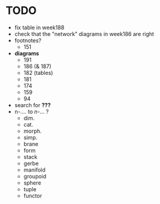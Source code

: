 # TODO

- fix table in week188
- check that the "network" diagrams in week186 are right
- footnotes?
    + 151
- **diagrams**
    + 191
    + 186 (& 187)
    + 182 (tables)
    + 181
    + 174
    + 159
    + 94
- search for **???**
- n-.... to $n$-... ?
    + dim.
    + cat.
    + morph.
    + simp.
    + brane
    + form
    + stack
    + gerbe
    + manifold
    + groupoid
    + sphere
    + tuple
    + functor